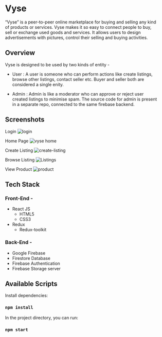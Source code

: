 # Vyse

“Vyse” is a peer-to-peer online marketplace for buying and selling any kind of products or services. Vyse makes it so easy to connect people to buy, sell or exchange used goods and services. It allows users to design advertisements with pictures, control their selling and buying activities.


## Overview 

Vyse is designed to be used by two kinds of entity -

* User : A user is someone who can perform actions like create listings, browse other listings, contact seller etc. Buyer and seller both are considered a single enity.

* Admin : Admin is like a moderator who can approve or reject user created listings to minimise spam. The source code for admin is present in a separate repo, connected to the same firebase backend.

## Screenshots

Login
![login](https://user-images.githubusercontent.com/45424465/217267606-effa0657-c5f8-4251-919c-71df90281453.png)

Home Page
![vyse home](https://user-images.githubusercontent.com/45424465/217267467-24ddf053-b807-4323-bcf7-e537aafb9294.png)

Create Listing
![create-listing](https://user-images.githubusercontent.com/45424465/217267656-a7c7294c-41d6-4382-883f-368e693d74b8.png)

Browse Listing
![Listings](https://user-images.githubusercontent.com/45424465/217267685-02f751d5-feb3-44d9-812f-3f3ba19defca.png)

View Product
![product](https://user-images.githubusercontent.com/45424465/217267727-540801c7-5e04-46ac-99e3-12e5896c1d39.png)


## Tech Stack

### Front-End -

* React JS
    * HTML5
    * CSS3
* Redux
    * Redux-toolkit

### Back-End - 

* Google Firebase
* Firestore Database
* Firebase Authentication
* Firebase Storage server


## Available Scripts

Install dependencies: 
### `npm install`
In the project directory, you can run:
### `npm start`

